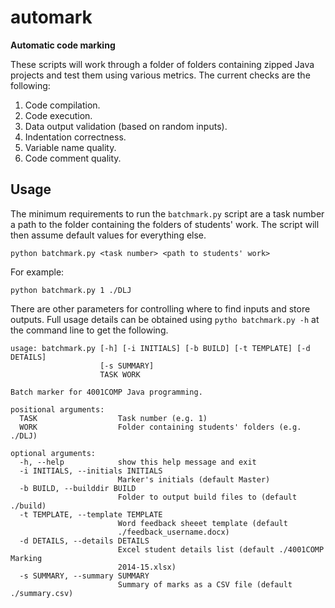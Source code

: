 # automark

**Automatic code marking**

These scripts will work through a folder of folders containing zipped Java projects and test them using various metrics. The current checks are the following:

1. Code compilation.
1. Code execution.
1. Data output validation (based on random inputs).
1. Indentation correctness.
1. Variable name quality.
1. Code comment quality.

## Usage

The minimum requirements to run the `batchmark.py` script are a task number a path to the folder containing the folders of students' work. The script will then assume default values for everything else.

```
python batchmark.py <task number> <path to students' work>
```

For example:

```
python batchmark.py 1 ./DLJ
```

There are other parameters for controlling where to find inputs and store outputs. Full usage details can be obtained using `pytho batchmark.py -h` at the command line to get the following.

```
usage: batchmark.py [-h] [-i INITIALS] [-b BUILD] [-t TEMPLATE] [-d DETAILS]
                    [-s SUMMARY]
                    TASK WORK

Batch marker for 4001COMP Java programming.

positional arguments:
  TASK                  Task number (e.g. 1)
  WORK                  Folder containing students' folders (e.g. ./DLJ)

optional arguments:
  -h, --help            show this help message and exit
  -i INITIALS, --initials INITIALS
                        Marker's initials (default Master)
  -b BUILD, --builddir BUILD
                        Folder to output build files to (default ./build)
  -t TEMPLATE, --template TEMPLATE
                        Word feedback sheeet template (default
                        ./feedback_username.docx)
  -d DETAILS, --details DETAILS
                        Excel student details list (default ./4001COMP Marking
                        2014-15.xlsx)
  -s SUMMARY, --summary SUMMARY
                        Summary of marks as a CSV file (default ./summary.csv)

```
